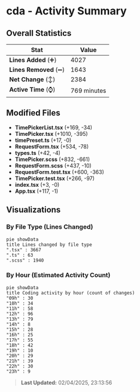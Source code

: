 # cda - Activity Summary 

## Overall Statistics

| Stat                   | Value                                                             |
| ---------------------- | ----------------------------------------------------------------- |
| **Lines Added** (➕)   | 4027                                          |
| **Lines Removed** (➖) | 1643                                        |
| **Net Change** (↕)    | 2384                |
| **Active Time** (⌚)   | 769 minutes |


## Modified Files
- **TimePickerList.tsx** (+169, -34)
- **TimePicker.tsx** (+1010, -395)
- **timePreset.ts** (+17, -0)
- **RequestForm.tsx** (+534, -78)
- **types.ts** (+42, -4)
- **TimePicker.scss** (+832, -661)
- **RequestForm.scss** (+437, -10)
- **RequestForm.test.tsx** (+600, -363)
- **TimePicker.test.tsx** (+266, -97)
- **index.tsx** (+3, -0)
- **App.tsx** (+117, -1)

## Visualizations

### By File Type (Lines Changed)

```mermaid
pie showData
title Lines changed by file type
".tsx" : 3667
".ts" : 63
".scss" : 1940
```

### By Hour (Estimated Activity Count)

```mermaid
pie showData
title Coding activity by hour (count of changes)
"09h" : 30
"10h" : 34
"11h" : 58
"12h" : 96
"13h" : 79
"14h" : 8
"15h" : 28
"16h" : 25
"17h" : 55
"18h" : 42
"19h" : 10
"20h" : 29
"21h" : 39
"22h" : 30
"23h" : 9
```


> **Last Updated:** 02/04/2025, 23:13:56